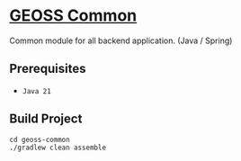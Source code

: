 # [GEOSS Common](geoss-common/README.md)

Common module for all backend application. (Java / Spring)

## Prerequisites

- `Java 21`

## Build Project

```shell
cd geoss-common
./gradlew clean assemble
```
